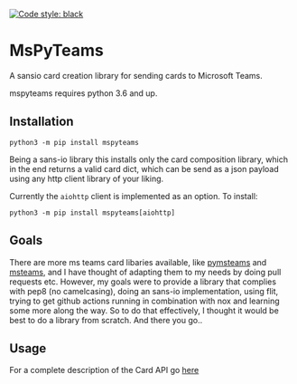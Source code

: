 [![Code style: black](https://img.shields.io/badge/code%20style-black-000000.svg)](https://github.com/psf/black)

# MsPyTeams

A sansio card creation library for sending cards to Microsoft Teams.

mspyteams requires python 3.6 and up.

## Installation


`python3 -m pip install mspyteams`

Being a sans-io library this installs only the card composition library, which in the end returns a valid card dict, which can be send as a json payload using any http client library of your liking.

Currently the `aiohttp` client is implemented as an option. To install:

`python3 -m pip install mspyteams[aiohttp]`


## Goals

There are more ms teams card libaries available, like [pymsteams](https://github.com/rveachkc/pymsteams) and [msteams](https://github.com/johanjeppsson/msteams), and I have thought of adapting them to my needs by doing pull requests etc.
However, my goals were to provide a library that complies with pep8 (no camelcasing), doing an sans-io implementation, using flit, trying to get github actions running in combination with nox and learning some more along the way. So to do that effectively, I thought it would be best to do a library from scratch. And there you go..

## Usage

For a complete description of the Card API go [here](https://docs.microsoft.com/en-us/outlook/actionable-messages/message-card-reference)

